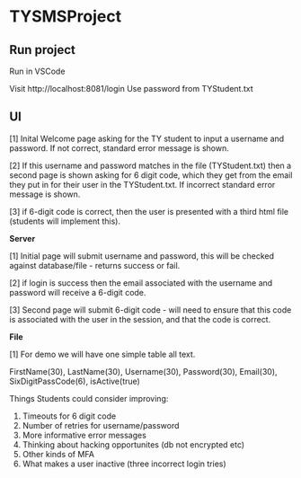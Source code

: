 # TYSMSProject

## Run project 


Run in VSCode 

Visit http://localhost:8081/login
Use password from TYStudent.txt

## UI

[1] Inital Welcome page asking for the TY student to input a username and password. If not correct, standard error message is shown.

[2] If this username and password matches in the file (TYStudent.txt) then a second page is shown asking for 6 digit code, 
which they get from the email they put in for their user in the TYStudent.txt. If incorrect standard error message is shown.

[3] if 6-digit code is correct, then the user is presented with a third html file (students will implement this).


**Server**

[1] Initial page will submit username and password, this will be checked against database/file - returns success or fail.

[2] if login is success then the email associated with the username and password will receive a 6-digit code.

[3] Second page will submit 6-digit code - will need to ensure that this code is associated with the user in the session, and that the code is correct.


**File**

[1] For demo we will have one simple table all text.

FirstName(30), LastName(30), Username(30), Password(30), Email(30), SixDigitPassCode(6), isActive(true)


Things Students could consider improving:

1. Timeouts for 6 digit code
2. Number of retries for username/password
3. More informative error messages
4. Thinking about hacking opportunites (db not encrypted etc)
5. Other kinds of MFA
6. What makes a user inactive (three incorrect login tries)
